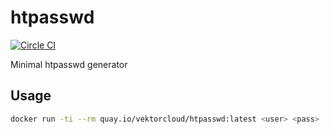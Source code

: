 # htpasswd

[![Circle CI](https://circleci.com/gh/vektorcloud/htpasswd.svg?style=svg)](https://circleci.com/gh/vektorcloud/htpasswd)

Minimal htpasswd generator

## Usage

```bash
docker run -ti --rm quay.io/vektorcloud/htpasswd:latest <user> <pass>
```
